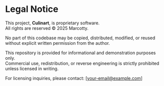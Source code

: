 # Legal Notice

This project, **Culinart**, is proprietary software.  
All rights are reserved © 2025 Marcotty.

No part of this codebase may be copied, distributed, modified, or reused without explicit written permission from the author.

This repository is provided for informational and demonstration purposes only.  
Commercial use, redistribution, or reverse engineering is strictly prohibited unless licensed in writing.

For licensing inquiries, please contact: [your-email@example.com]
